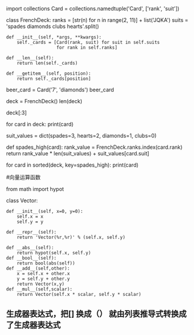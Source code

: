 import collections
Card = collections.namedtuple('Card', ['rank', 'suit'])


class FrenchDeck:
    ranks = [str(n) for n in range(2, 11)] + list('JQKA')
    suits = 'spades diamonds clubs hearts'.split()

    def __init__(self, *args, **kwargs):
        self._cards = [Card(rank, suit) for suit in self.suits
                       for rank in self.ranks]

    def __len__(self):
        return len(self._cards)

    def __getitem__(self, position):
        return self._cards[position]


beer_card = Card('7', 'diamonds')
beer_card

deck = FrenchDeck()
len(deck)

deck[:3]

for card in deck:
    print(card)

suit_values = dict(spades=3, hearts=2, diamonds=1, clubs=0)

def spades_high(card):
    rank_value = FrenchDeck.ranks.index(card.rank)
    return rank_value * len(suit_values) + suit_values[card.suit]

for card in sorted(deck, key=spades_high):
    print(card)


#向量运算函数

from math import hypot

class Vector:
    
    def __init__(self, x=0, y=0):
        self.x = x
        self.y = y

    def __repr__(self):
        return 'Vector(%r,%r)' % (self.x, self.y)
    
    def __abs__(self):
        return hypot(self.x, self.y)
    def __bool__(self):
        return bool(abs(self))
    def __add__(self,other):
        x = self.x + other.x
        y = self.y + other.y
        return Vector(x,y)
    def __mul__(self,scalar):
        return Vector(self.x * scalar, self.y * scalar)


## 生成器表达式，把[] 换成（） 就由列表推导式转换成了生成器表达式